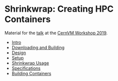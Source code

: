 Shrinkwrap: Creating HPC Containers
===================================

Material for the
[talk](https://indico.cern.ch/event/757415/contributions/3421537/)
at the
[CernVM Workshop 2019](https://indico.cern.ch/e/cvm19).

- [Intro](intro.md)
- [Downloading and Building](install.md)
- [Design](design.md)
- [Setup](setup.md)
- [Shrinkwrap Usage](usage.md)
- [Specifications](spec.md)
- [Building Containers](containers.md)
